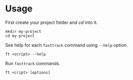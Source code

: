 # Usage

First create your project folder and *cd* into it.

```shell
mkdir my-project
cd my-project
```

See help for each `fasttrack` command using `--help` option.

```shell
ft <script> --help
```

Run `fasttrack` commands.

```shell
ft <cript> [options]
```
